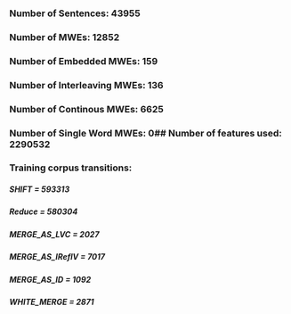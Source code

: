 ### Number of Sentences: 43955
### Number of MWEs: 12852

### Number of Embedded MWEs: 159

### Number of Interleaving MWEs: 136

### Number of Continous MWEs: 6625

### Number of Single Word MWEs: 0## Number of features used: 2290532

### Training corpus transitions:


##### SHIFT = 593313
##### Reduce = 580304
##### MERGE_AS_LVC = 2027
##### MERGE_AS_IReflV = 7017
##### MERGE_AS_ID = 1092
##### WHITE_MERGE = 2871